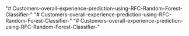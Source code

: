 "# Customers-overall-experience-prediction-using-RFC-Random-Forest-Classifier-" 
"# Customers-overall-experience-prediction-using-RFC-Random-Forest-Classifier-" 
"# Customers-overall-experience-prediction-using-RFC-Random-Forest-Classifier-" 
